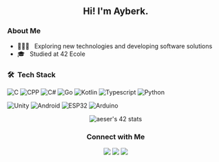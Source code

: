 <h2 align="center">Hi! I'm Ayberk.</h2>

<h3>About Me</h3>

- 👨🏻‍💻 &nbsp; Exploring new technologies and developing software solutions
- 🎓 &nbsp; Studied at 42 Ecole
  
<h3> 🛠 &nbsp;Tech Stack</h3>

![C](https://img.shields.io/badge/-C-111111?style=for-the-badge&logo=c)
![CPP](https://img.shields.io/badge/-C++-111111?style=for-the-badge&logo=cplusplus)
![C#](https://img.shields.io/badge/-C%23-111111?style=for-the-badge&logo=csharp)
![Go](https://img.shields.io/badge/-Go-111111?style=for-the-badge&logo=go)
![Kotlin](https://img.shields.io/badge/-Kotlin-111111?style=for-the-badge&logo=kotlin)
![Typescript](https://img.shields.io/badge/-Typescript-111111?style=for-the-badge&logo=typescript)
![Python](https://img.shields.io/badge/-Python-111111?style=for-the-badge&logo=python)

![Unity](https://img.shields.io/badge/-Unity-111111?style=for-the-badge&logo=Unity)
![Android](https://img.shields.io/badge/-Android-111111?style=for-the-badge&logo=android)
![ESP32](https://img.shields.io/badge/-ESP32-111111?style=for-the-badge&logo=espressif)
![Arduino](https://img.shields.io/badge/-Arduino-111111?style=for-the-badge&logo=arduino)

<p align="center">
    <img src="https://badge42.vercel.app/api/v2/cl3rntgx5000609jnc3982t3s/stats?cursusId=21&coalitionId=362" alt="aeser's 42 stats" />
  <br>
</p>
<h3 align="center">Connect with Me</h3>
<p align="center">
  <a href="https://www.linkedin.com/in/cryonayes"><img src="https://img.shields.io/badge/-LinkedIn-0077B5?style=flat-square&logo=Linkedin&logoColor=white"/></a>
  <a href="https://www.twitter.com/cryonayes"><img src="https://img.shields.io/badge/-Twitter-0077B5?style=flat-square&logo=Twitter&logoColor=white"/></a>
  <a href="mailto:cryonayes@gmail.com"><img src="https://img.shields.io/badge/-Gmail-D14836?style=flat-square&logo=Gmail&logoColor=white"/></a>
</p>
